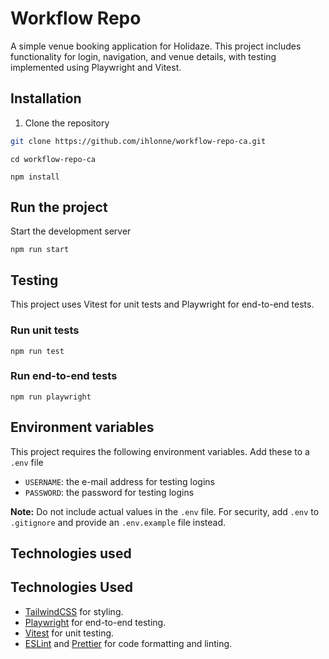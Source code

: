 # Workflow Repo

A simple venue booking application for Holidaze. This project includes functionality for login, navigation, and venue details, with testing implemented using Playwright and Vitest.

## Installation

1. Clone the repository

```bash
git clone https://github.com/ihlonne/workflow-repo-ca.git
```

```
cd workflow-repo-ca
```

```
npm install
```

## Run the project

Start the development server

```
npm run start
```

## Testing

This project uses Vitest for unit tests and Playwright for end-to-end tests.

### Run unit tests

```
npm run test
```

### Run end-to-end tests

```
npm run playwright
```

## Environment variables

This project requires the following environment variables. Add these to a `.env` file

- `USERNAME`: the e-mail address for testing logins
- `PASSWORD`: the password for testing logins

**Note:** Do not include actual values in the `.env` file. For security, add `.env` to `.gitignore` and provide an `.env.example` file instead.

## Technologies used

## Technologies Used

- [TailwindCSS](https://tailwindcss.com) for styling.
- [Playwright](https://playwright.dev) for end-to-end testing.
- [Vitest](https://vitest.dev) for unit testing.
- [ESLint](https://eslint.org) and [Prettier](https://prettier.io) for code formatting and linting.
